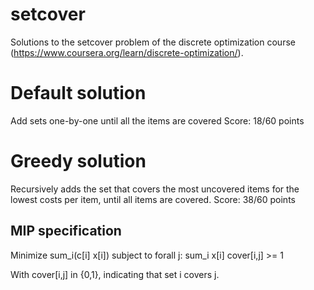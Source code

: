 # setcover
Solutions to the setcover problem of the discrete optimization course (https://www.coursera.org/learn/discrete-optimization/).

# Default solution

Add sets one-by-one until all the items are covered
Score: 18/60 points

# Greedy solution

Recursively adds the set that covers the most uncovered items for the lowest costs per item, until all items are covered.
Score: 38/60 points

## MIP specification

Minimize sum_i(c[i] x[i])
subject to
forall j: sum_i x[i] cover[i,j] >= 1

With cover[i,j] in {0,1}, indicating that set i covers j.
